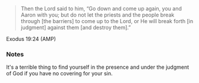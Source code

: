 >  Then the Lord said to him, “Go down and come up again, you and Aaron with
>  you; but do not let the priests and the people break through [the barriers]
>  to come up to the Lord, or He will break forth [in judgment] against them
>  [and destroy them].”

Exodus 19:24 (AMP)

### Notes

It's a terrible thing to find yourself in the presence and under the judgment of
God if you have no covering for your sin.
